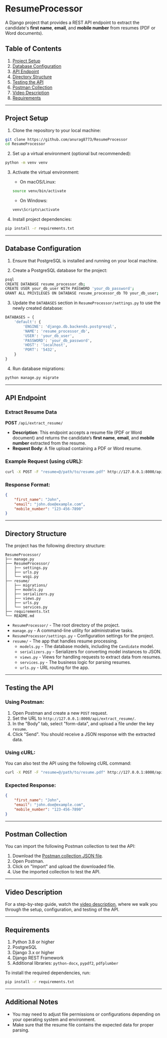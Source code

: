 # ResumeProcessor

A Django project that provides a REST API endpoint to extract the candidate's **first name**, **email**, and **mobile number** from resumes (PDF or Word documents).

## Table of Contents

1. [Project Setup](#project-setup)
2. [Database Configuration](#database-configuration)
3. [API Endpoint](#api-endpoint)
4. [Directory Structure](#directory-structure)
5. [Testing the API](#testing-the-api)
6. [Postman Collection](#postman-collection)
7. [Video Description](#video-description)
8. [Requirements](#requirements)

---

## Project Setup

1. Clone the repository to your local machine:

```bash
git clone https://github.com/anurag8773/ResumeProcessor
cd ResumeProcessor
```

2. Set up a virtual environment (optional but recommended):

```bash
python -m venv venv
```

3. Activate the virtual environment:

   - On macOS/Linux:

   ```bash
   source venv/bin/activate
   ```

   - On Windows:

   ```bash
   venv\Scripts\activate
   ```

4. Install project dependencies:

```bash
pip install -r requirements.txt
```

---

## Database Configuration

1. Ensure that PostgreSQL is installed and running on your local machine.

2. Create a PostgreSQL database for the project:

```bash
psql
CREATE DATABASE resume_processor_db;
CREATE USER your_db_user WITH PASSWORD 'your_db_password';
GRANT ALL PRIVILEGES ON DATABASE resume_processor_db TO your_db_user;
```

3. Update the `DATABASES` section in `ResumeProcessor/settings.py` to use the newly created database:

```python
DATABASES = {
    'default': {
        'ENGINE': 'django.db.backends.postgresql',
        'NAME': 'resume_processor_db',
        'USER': 'your_db_user',
        'PASSWORD': 'your_db_password',
        'HOST': 'localhost',
        'PORT': '5432',
    }
}
```

4. Run database migrations:

```bash
python manage.py migrate
```

---

## API Endpoint

### Extract Resume Data

**POST** `/api/extract_resume/`

- **Description**: This endpoint accepts a resume file (PDF or Word document) and returns the candidate’s **first name**, **email**, and **mobile number** extracted from the resume.
- **Request Body**: A file upload containing a PDF or Word resume.

### Example Request (using cURL):

```bash
curl -X POST -F "resume=@/path/to/resume.pdf" http://127.0.0.1:8000/api/extract_resume/
```

### Response Format:

```json
{
    "first_name": "John",
    "email": "john.doe@example.com",
    "mobile_number": "123-456-7890"
}
```

---

## Directory Structure

The project has the following directory structure:

```
ResumeProcessor/
├── manage.py
├── ResumeProcessor/
│   ├── settings.py
│   ├── urls.py
│   └── wsgi.py
├── resume/
│   ├── migrations/
│   ├── models.py
│   ├── serializers.py
│   ├── views.py
│   ├── urls.py
│   └── services.py
├── requirements.txt
└── README.md
```

- `ResumeProcessor/` - The root directory of the project.
- `manage.py` - A command-line utility for administrative tasks.
- `ResumeProcessor/settings.py` - Configuration settings for the project.
- `resume/` - The app that handles resume processing.
  - `models.py` - The database models, including the `Candidate` model.
  - `serializers.py` - Serializers for converting model instances to JSON.
  - `views.py` - Views for handling requests to extract data from resumes.
  - `services.py` - The business logic for parsing resumes.
  - `urls.py` - URL routing for the app.

---

## Testing the API

### Using Postman:

1. Open Postman and create a new `POST` request.
2. Set the URL to `http://127.0.0.1:8000/api/extract_resume/`.
3. In the "Body" tab, select "form-data", and upload a file under the key `resume`.
4. Click "Send". You should receive a JSON response with the extracted data.

### Using cURL:

You can also test the API using the following cURL command:

```bash
curl -X POST -F "resume=@/path/to/resume.pdf" http://127.0.0.1:8000/api/extract_resume/
```

### Expected Response:

```json
{
    "first_name": "John",
    "email": "john.doe@example.com",
    "mobile_number": "123-456-7890"
}
```

---

## Postman Collection

You can import the following Postman collection to test the API:

1. Download the [Postman collection JSON file](<your-postman-collection-url>).
2. Open Postman.
3. Click on "Import" and upload the downloaded file.
4. Use the imported collection to test the API.

---

## Video Description

For a step-by-step guide, watch the [video description](https://drive.google.com/drive/folders/1wvq5NYMqULZZjLiwPiUWv357Afydj1xd?usp=sharing), where we walk you through the setup, configuration, and testing of the API.

---

## Requirements

1. Python 3.8 or higher
2. PostgreSQL
3. Django 3.x or higher
4. Django REST Framework
5. Additional libraries: `python-docx`, `pypdf2`, `pdfplumber`

To install the required dependencies, run:

```bash
pip install -r requirements.txt
```

---

## Additional Notes

- You may need to adjust file permissions or configurations depending on your operating system and environment.
- Make sure that the resume file contains the expected data for proper parsing.
